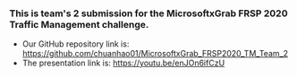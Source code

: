 ### This is team's 2 submission for the  MicrosoftxGrab FRSP 2020 Traffic Management challenge.
* Our GitHub repository link is: https://github.com/chuanhao01/MicrosoftxGrab_FRSP2020_TM_Team_2
* The presentation link is: https://youtu.be/enJOn6ifCzU
